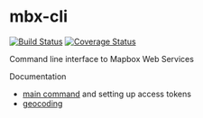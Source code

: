 # mbx-cli

[![Build Status](https://travis-ci.org/mapbox/mbx-cli.svg)](https://travis-ci.org/mapbox/mbx-cli) [![Coverage Status](https://coveralls.io/repos/mapbox/mbx-cli/badge.svg?branch=master&service=github)](https://coveralls.io/github/mapbox/mbx-cli?branch=master)

Command line interface to Mapbox Web Services

Documentation

* [main command](docs/mbx.md) and setting up access tokens
* [geocoding](docs/geocoding.md)

